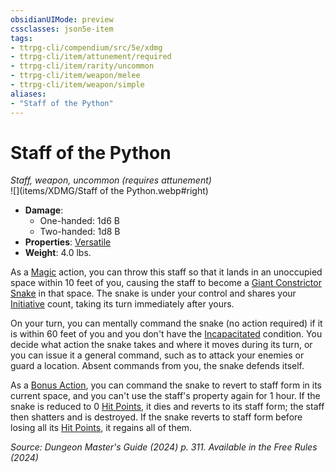 ```yaml
---
obsidianUIMode: preview
cssclasses: json5e-item
tags:
- ttrpg-cli/compendium/src/5e/xdmg
- ttrpg-cli/item/attunement/required
- ttrpg-cli/item/rarity/uncommon
- ttrpg-cli/item/weapon/melee
- ttrpg-cli/item/weapon/simple
aliases: 
- "Staff of the Python"
---
```

# Staff of the Python
*Staff, weapon, uncommon (requires attunement)*  
![](items/XDMG/Staff of the Python.webp#right)  

- **Damage**:
  - One-handed: 1d6 B
  - Two-handed: 1d8 B
- **Properties**: [Versatile](item-properties.md#Versatile)
- **Weight**: 4.0 lbs.

As a [Magic](actions.md#Magic) action, you can throw this staff so that it lands in an unoccupied space within 10 feet of you, causing the staff to become a [Giant Constrictor Snake](giant-constrictor-snake-xmm.md) in that space. The snake is under your control and shares your [Initiative](initiative-xphb.md) count, taking its turn immediately after yours.

On your turn, you can mentally command the snake (no action required) if it is within 60 feet of you and you don't have the [Incapacitated](conditions.md#Incapacitated) condition. You decide what action the snake takes and where it moves during its turn, or you can issue it a general command, such as to attack your enemies or guard a location. Absent commands from you, the snake defends itself.

As a [Bonus Action](bonus-action-xphb.md), you can command the snake to revert to staff form in its current space, and you can't use the staff's property again for 1 hour. If the snake is reduced to 0 [Hit Points](hit-points-xphb.md), it dies and reverts to its staff form; the staff then shatters and is destroyed. If the snake reverts to staff form before losing all its [Hit Points](hit-points-xphb.md), it regains all of them.

*Source: Dungeon Master's Guide (2024) p. 311. Available in the Free Rules (2024)*